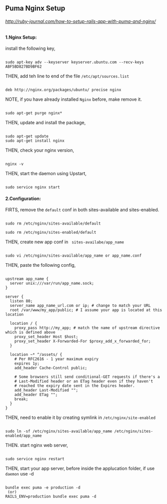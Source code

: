 ## Puma Nginx Setup
###### http://ruby-journal.com/how-to-setup-rails-app-with-puma-and-nginx/
#### 1.Nginx Setup:

install the following key,
```

sudo apt-key adv --keyserver keyserver.ubuntu.com --recv-keys ABF5BD827BD9BF62

```
THEN, add teh line to end of the file ``/etc/apt/sources.list ``
```

deb http://nginx.org/packages/ubuntu/ precise nginx

```

NOTE, if you have already installed `` Nginx `` before, make remove it.
```

sudo apt-get purge nginx*

```
THEN, update and install the package,
```

sudo apt-get update
sudo apt-get install nginx

```
THEN, check your nginx version,
```

nginx -v

```

THEN, start the daemon using Upstart,
```

sudo service nginx start

```

#### 2.Configuration:

FIRTS, remove the `default` conf in both sites-available and sites-enabled.
```

sudo rm /etc/nginx/sites-available/default

sudo rm /etc/nginx/sites-enabled/default

```

THEN, create new app conf in ` sites-availabe/app_name`
```

sudo vi /etc/nginx/sites-available/app_name or app_name.conf

```

THEN, paste the following config,
```

upstream app_name {
  server unix:///var/run/app_name.sock;
}

server {
  listen 80;
  server_name app_name_url.com or ip; # change to match your URL
  root /var/www/my_app/public; # I assume your app is located at this location

  location / {
    proxy_pass http://my_app; # match the name of upstream directive which is defined above
    proxy_set_header Host $host;
    proxy_set_header X-Forwarded-For $proxy_add_x_forwarded_for;
  }

  location ~* ^/assets/ {
    # Per RFC2616 - 1 year maximum expiry
    expires 1y;
    add_header Cache-Control public;

    # Some browsers still send conditional-GET requests if there's a
    # Last-Modified header or an ETag header even if they haven't
    # reached the expiry date sent in the Expires header.
    add_header Last-Modified "";
    add_header ETag "";
    break;
  }
}
```

THEN, need to enable it by creating	symlink in `/etc/nginx/site-enabled`
```

sudo ln -sf /etc/nginx/sites-available/app_name /etc/nginx/sites-enabled/app_name

```
THEN. start nginx web server,
```

sudo service nginx restart

```

THEN, start your app server, before inside the applucation folder, if use `daemon` use -d 
```

bundle exec puma -e production -d 
 (or) 
RAILS_ENV=production bundle exec puma -d 

```

